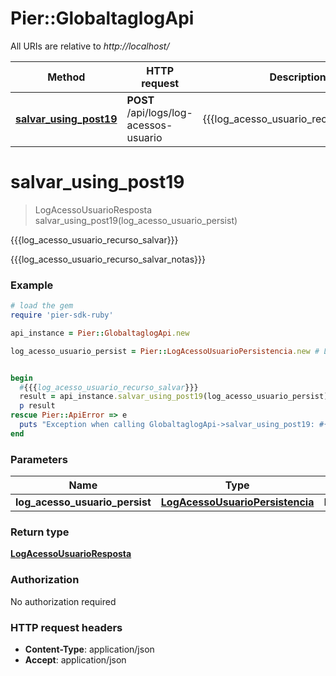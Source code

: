 # Pier::GlobaltaglogApi

All URIs are relative to *http://localhost/*

Method | HTTP request | Description
------------- | ------------- | -------------
[**salvar_using_post19**](GlobaltaglogApi.md#salvar_using_post19) | **POST** /api/logs/log-acessos-usuario | {{{log_acesso_usuario_recurso_salvar}}}


# **salvar_using_post19**
> LogAcessoUsuarioResposta salvar_using_post19(log_acesso_usuario_persist)

{{{log_acesso_usuario_recurso_salvar}}}

{{{log_acesso_usuario_recurso_salvar_notas}}}

### Example
```ruby
# load the gem
require 'pier-sdk-ruby'

api_instance = Pier::GlobaltaglogApi.new

log_acesso_usuario_persist = Pier::LogAcessoUsuarioPersistencia.new # LogAcessoUsuarioPersistencia | logAcessoUsuarioPersist


begin
  #{{{log_acesso_usuario_recurso_salvar}}}
  result = api_instance.salvar_using_post19(log_acesso_usuario_persist)
  p result
rescue Pier::ApiError => e
  puts "Exception when calling GlobaltaglogApi->salvar_using_post19: #{e}"
end
```

### Parameters

Name | Type | Description  | Notes
------------- | ------------- | ------------- | -------------
 **log_acesso_usuario_persist** | [**LogAcessoUsuarioPersistencia**](LogAcessoUsuarioPersistencia.md)| logAcessoUsuarioPersist | 

### Return type

[**LogAcessoUsuarioResposta**](LogAcessoUsuarioResposta.md)

### Authorization

No authorization required

### HTTP request headers

 - **Content-Type**: application/json
 - **Accept**: application/json



